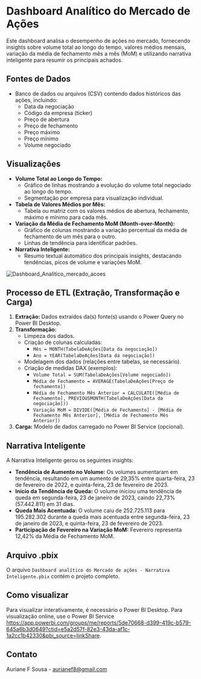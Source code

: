 # Dashboard Analítico do Mercado de Ações

Este dashboard analisa o desempenho de ações no mercado, fornecendo insights sobre volume total ao longo do tempo, valores médios mensais, variação da média de fechamento mês a mês (MoM) e utilizando narrativa inteligente para resumir os principais achados.

## Fontes de Dados

*   Banco de dados ou arquivos (CSV) contendo dados históricos das ações, incluindo:
    *   Data da negociação
    *   Código da empresa (ticker)
    *   Preço de abertura
    *   Preço de fechamento
    *   Preço máximo
    *   Preço mínimo
    *   Volume negociado

## Visualizações

*   **Volume Total ao Longo do Tempo:**
    *   Gráfico de linhas mostrando a evolução do volume total negociado ao longo do tempo.
    *   Segmentação por empresa para visualização individual.
*   **Tabela de Valores Médios por Mês:**
    *   Tabela ou matriz com os valores médios de abertura, fechamento, máximo e mínimo para cada mês.
*   **Variação da Média de Fechamento MoM (Month-over-Month):**
    *   Gráfico de colunas mostrando a variação percentual da média de fechamento de um mês para o outro.
    *   Linhas de tendência para identificar padrões.
*   **Narrativa Inteligente:**
    *   Resumo textual automático dos principais insights, destacando tendências, picos de volume e variações MoM.

![Dashboard_Analitico_mercado_acoes](https://github.com/user-attachments/assets/ca6782f3-5c3a-490e-a37e-2fdee872ed8c)


## Processo de ETL (Extração, Transformação e Carga)

1.  **Extração:** Dados extraídos da(s) fonte(s) usando o Power Query no Power BI Desktop.
2.  **Transformação:**
    *   Limpeza dos dados.
    *   Criação de colunas calculadas:
        *   `Mês = MONTH(TabelaDeAções[Data da negociação])`
        *   `Ano = YEAR(TabelaDeAções[Data da negociação])`
    *   Modelagem dos dados (relações entre tabelas, se necessário).
    *   Criação de medidas DAX (exemplos):
        *   `Volume Total = SUM(TabelaDeAções[Volume negociado])`
        *   `Média de Fechamento = AVERAGE(TabelaDeAções[Preço de fechamento])`
        *   `Média de Fechamento Mês Anterior = CALCULATE([Média de Fechamento], PREVIOUSMONTH(TabelaDeAções[Data da negociação]))`
        *   `Variação MoM = DIVIDE([Média de Fechamento] - [Média de Fechamento Mês Anterior], [Média de Fechamento Mês Anterior])`
3.  **Carga:** Modelo de dados carregado no Power BI Service (opcional).

## Narrativa Inteligente 

A Narrativa Inteligente gerou os seguintes insights:

*   **Tendência de Aumento no Volume:** Os volumes aumentaram em tendência, resultando em um aumento de 29,35% entre quarta-feira, 23 de fevereiro de 2022, e quinta-feira, 23 de fevereiro de 2023.
*   **Início da Tendência de Queda:** O volume iniciou uma tendência de queda em segunda-feira, 23 de janeiro de 2023, caindo 22,73% (57.442.811) em 31 dias.
*   **Queda Mais Acentuada:** O volume caiu de 252.725.113 para 195.282.302 durante a queda mais acentuada entre segunda-feira, 23 de janeiro de 2023, e quinta-feira, 23 de fevereiro de 2023.
*   **Participação de Fevereiro na Variação MoM:** Fevereiro representa 12,42% da Média de Fechamento MoM.

## Arquivo .pbix

O arquivo `Dashboard analítico do Mercado de ações - Narrativa Inteligente.pbix` contém o projeto completo.

## Como visualizar

Para visualizar interativamente, é necessário o Power BI Desktop. Para visualização online, use o Power BI Service https://app.powerbi.com/groups/me/reports/5de70668-d399-419c-b579-645a6b3d0649?ctid=e5a2d57f-82e3-43da-af1c-1a2cc1b42330&pbi_source=linkShare.

## Contato

Auriane F Sousa - aurianef8@gmail.com

